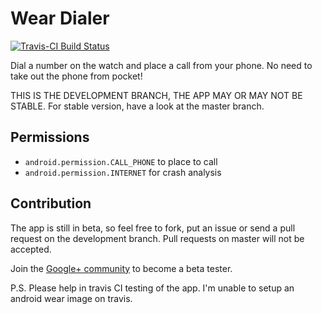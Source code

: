 
# Wear Dialer
[![Travis-CI Build Status](https://travis-ci.org/chipset95/WearDialer.svg?branch=development)](https://travis-ci.org/chipset95/WearDialer)

Dial a number on the watch and place a call from your phone. No need to take out the phone from pocket!

THIS IS THE DEVELOPMENT BRANCH, THE APP MAY OR MAY NOT BE STABLE. For stable version, have a look at the master branch.

## Permissions

- `android.permission.CALL_PHONE` to place to call
- `android.permission.INTERNET` for crash analysis

## Contribution

The app is still in beta, so feel free to fork, put an issue or send a pull request on the development branch.
Pull requests on master will not be accepted.

Join the [Google+ community](https://plus.google.com/communities/102020203714396804737) to become a beta tester.


P.S. Please help in travis CI testing of the app. I'm unable to setup an android wear image on travis.